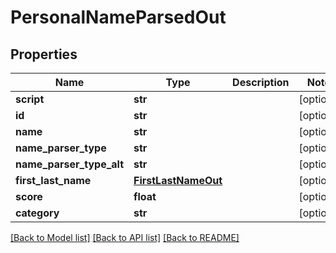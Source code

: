 # PersonalNameParsedOut

## Properties
Name | Type | Description | Notes
------------ | ------------- | ------------- | -------------
**script** | **str** |  | [optional] 
**id** | **str** |  | [optional] 
**name** | **str** |  | [optional] 
**name_parser_type** | **str** |  | [optional] 
**name_parser_type_alt** | **str** |  | [optional] 
**first_last_name** | [**FirstLastNameOut**](FirstLastNameOut.md) |  | [optional] 
**score** | **float** |  | [optional] 
**category** | **str** |  | [optional] 

[[Back to Model list]](../README.md#documentation-for-models) [[Back to API list]](../README.md#documentation-for-api-endpoints) [[Back to README]](../README.md)


